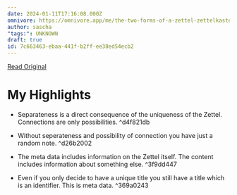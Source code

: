 ```yaml
---
date: 2024-01-11T17:16:08.000Z
omnivore: https://omnivore.app/me/the-two-forms-of-a-zettel-zettelkasten-method-18cf81be2d1
author: sascha
"tags:": UNKNOWN
draft: true
id: 7c663463-ebaa-441f-b2ff-ee38ed54ecb2
---
```


[Read Original](https://zettelkasten.de/posts/zettel-nature-two-forms/)

# My Highlights

- Separateness is a direct consequence of the uniqueness of the Zettel.
Connections are only possibilities.  ^d4f821db

- Without seperateness and possibility of connection you have just a random note. ^d26b2002

- The meta data includes information on the Zettel itself. The content includes information about something else. ^3f9dd447

- Even if you only decide to have a unique title you still have a title which is an identifier. This is meta data. ^369a0243

